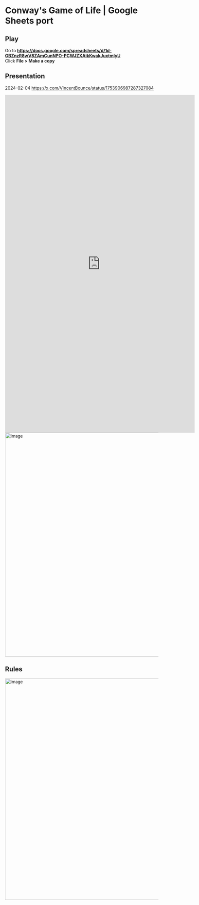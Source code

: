 # Conway's Game of Life | Google Sheets port

## Play

Go to **https://docs.google.com/spreadsheets/d/1d-GBZnzR8wV8ZAmCunNPO-PCWJZXAikKwakJuxtmlyU** \
Click **File > Make a copy**

## Presentation

2024-02-04 https://x.com/VincentBounce/status/1753906987287327084

<iframe width="623" height="1108" src="https://www.youtube.com/embed/Za2HlAjVzag" title="Conway&#39;s Game of Life 🕹 NO CODE 👾 Just 2 Excel formulas" frameborder="0" allow="accelerometer; autoplay; clipboard-write; encrypted-media; gyroscope; picture-in-picture; web-share" referrerpolicy="strict-origin-when-cross-origin" allowfullscreen></iframe>

<img width="734" alt="image" src="https://github.com/user-attachments/assets/666b6767-42c4-435e-897a-96e884bd5202" />

## Rules

<img width="726" alt="image" src="https://github.com/user-attachments/assets/757f3fa1-f39e-45f3-86f3-220f7d847e98" />
